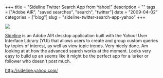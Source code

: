 +++
title = "Sideline Twitter Search App from Yahoo!"
description = ""
tags = ["Adobe AIR", "saved searches", "search", "twitter"]
date = "2009-04-02"
categories = ["blog"]
slug = "sideline-twitter-search-app-yahoo"
+++



  <div class="notebook-screenshot"><a href="http://sideline.yahoo.com/"><img src="/media/notebook/sideline.jpg" class="notebook-image" /></a></div><p><a href="http://sideline.yahoo.com/">Sideline</a> is an Adobe AIR desktop application built with the Yahoo! User Interface Library (YUI) that allows users to create and group custom queries by topics of interest, as well as view topic trends. Very nicely done. Am looking at at how the advanced search works at the moment. Looks very easy to build up an seems like it might be the perfect app for a lurker or follower who doesn't post much. </p>
    
  <a href="http://sideline.yahoo.com/">http://sideline.yahoo.com/</a>
